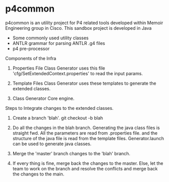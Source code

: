 # p4common

p4common is an utility project for P4 related tools developed within 
Memoir Engineering group in Cisco. This sandbox project is developed in Java

  - Some commonly used utility classes
  - ANTLR grammar for parsing ANTLR .g4 files
  - p4 pre-processor
  
  
Components of the Infra

1. Properties File
	Class Generator uses this file 'cfg/SetExtendedContext.properties' to read
	the input params.
	

2. Template Files
	Class Generator uses these templates to generate the  extended classes.

3. Class Generator
	Core engine.
	
	
Steps to Integrate changes to the extended classes.

1) Create a branch 'blah'.
	git checkout -b blah
	
2) Do all the changes in the blah branch.
	Generating the java class files is straight fwd. All the parameters are read
from .properties file. and the structure of the java file is read from the 
template files.
	Generator.launch can be used to generate java classes.

3) Merge the 'master' branch changes to the 'blah' branch.

4) If every thing is fine, merge back the changes to the master. Else, let the 
team to work on the branch and resolve the conflicts and merge back the changes
to the main.










	